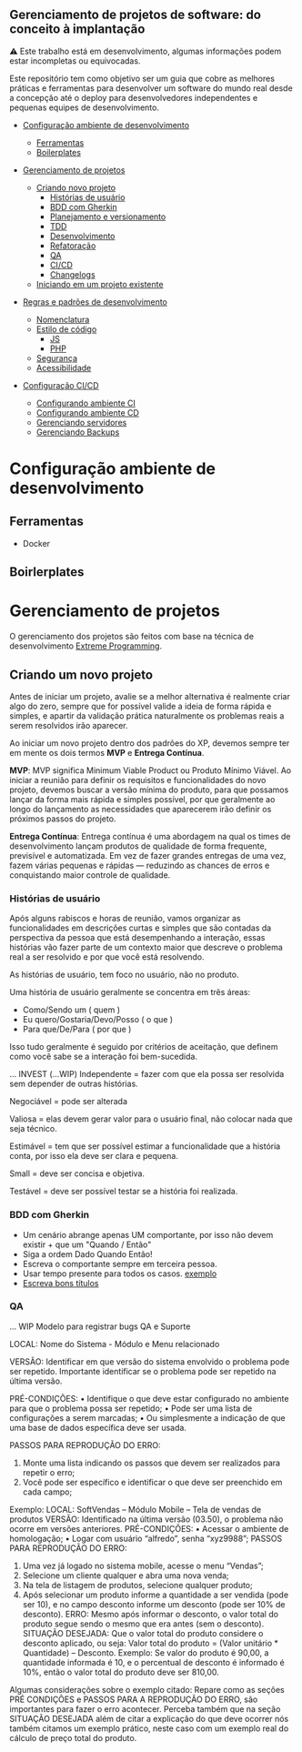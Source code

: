 ## Gerenciamento de projetos de software: do conceito à implantação

⚠️ Este trabalho está em desenvolvimento, algumas informações podem estar incompletas ou equivocadas.

Este repositório tem como objetivo ser um guia que cobre as melhores práticas e ferramentas para desenvolver um software do mundo real desde a concepção até o deploy para desenvolvedores independentes e pequenas equipes de desenvolvimento.

 
- [Configuração ambiente de desenvolvimento](#Configuração-ambiente-de-desenvolvimento)  
  - [Ferramentas](#Ferramentas)
  - [Boilerplates](#Boilerplates)
- [Gerenciamento de projetos](#Gerenciamento-de-projetos)
  - [Criando novo projeto](#Criando-novo-projeto)
    - [Histórias de usuário](#Histórias-de-usuário)
    - [BDD com Gherkin](#BDD-com-Gherkin)
    - [Planejamento e versionamento](#Planejamento-e-versionamento)
    - [TDD](#TDD)
    - [Desenvolvimento](#Desenvolvimento)
    - [Refatoração](#Refatoração)
    - [QA](#QA)
    - [CI/CD](#CI/CD)
    - [Changelogs](#Changelogs)
  - [Iniciando em um projeto existente](#Iniciando-em-um-projeto-existente)
- [Regras e padrões de desenvolvimento](#Regras-e-padrões-de-desenvolvimento)
  - [Nomenclatura](#Nomenclatura)
  - [Estilo de código](#Estilo-de-código)
    - [JS](#JS)
    - [PHP](#PHP) 
  - [Segurança](#Segurança)
  - [Acessibilidade](#Acessibilidade)
  
   
- [Configuração CI/CD](#Configuração-CI/CD)  
  - [Configurando ambiente CI](#Configurando-ambiente-CI)
  - [Configurando ambiente CD](#Configurando-ambiente-CD)
  - [Gerenciando servidores](#Gerenciando-servidores)
  - [Gerenciando Backups](#Gerenciando-Backups)



# Configuração ambiente de desenvolvimento
## Ferramentas
- Docker
## Boirlerplates
# Gerenciamento de projetos
O gerenciamento dos projetos são feitos com base na técnica de desenvolvimento [Extreme Programming](http://www.extremeprogramming.org/).
## Criando um novo projeto
Antes de iniciar um projeto, avalie se a melhor alternativa é realmente criar algo do zero, sempre que for possível valide a ideia de forma rápida e simples, e apartir da validação prática naturalmente os problemas reais a serem resolvidos irão aparecer.

Ao iniciar um novo projeto dentro dos padrões do XP, devemos sempre ter em mente os dois termos **MVP** e **Entrega Contínua**.

**MVP**: MVP significa Minimum Viable Product ou Produto Mínimo Viável. Ao iniciar a reunião para definir os requisitos e funcionalidades do novo projeto, devemos buscar a versão mínima do produto, para que possamos lançar da forma mais rápida e simples possível, por que geralmente ao longo do lançamento as necessidades que aparecerem irão definir os próximos passos do projeto.

**Entrega Contínua**: Entrega contínua é uma abordagem na qual os times de desenvolvimento lançam produtos de qualidade de forma frequente, previsível e automatizada. Em vez de fazer grandes entregas de uma vez, fazem várias pequenas e rápidas — reduzindo as chances de erros e conquistando maior controle de qualidade.

### Histórias de usuário
Após alguns rabiscos e horas de reunião, vamos organizar as funcionalidades em descrições curtas e simples que são contadas da perspectiva da pessoa que está desempenhando a interação, essas histórias vão fazer parte de um contexto maior que descreve o problema real a ser resolvido e por que você está resolvendo.

As histórias de usuário, tem foco no usuário, não no produto.

Uma história de usuário geralmente se concentra em três áreas:

- Como/Sendo um ( quem )
- Eu quero/Gostaria/Devo/Posso ( o que )
- Para que/De/Para ( por que )

Isso tudo geralmente é seguido por critérios de aceitação, que definem como você sabe se a interação foi bem-sucedida.

... INVEST (...WIP)
Independente = fazer com que ela possa ser resolvida sem depender de outras histórias.

Negociável = pode ser alterada

Valiosa = elas devem gerar valor para o usuário final, não colocar nada que seja técnico.

Estimável = tem que ser possível estimar a funcionalidade que a história conta, por isso ela deve ser clara e pequena.

Small = deve ser concisa e objetiva.

Testável = deve ser possível testar se a história foi realizada.


### BDD com Gherkin
- Um cenário abrange apenas UM comportante, por isso não devem existir + que um "Quando / Então"
- Siga a ordem Dado Quando Então!
- Escreva o comportante sempre em terceira pessoa.
- Usar tempo presente para todos os casos. [exemplo](https://automationpanda.com/2017/01/30/bdd-101-writing-good-gherkin/)
- [Escreva bons títulos](https://automationpanda.com/2018/01/31/good-gherkin-scenario-titles/)

### QA

... WIP
Modelo para registrar bugs QA e Suporte

LOCAL:
Nome do Sistema - Módulo e Menu relacionado

VERSÃO:
Identificar em que versão do sistema envolvido o problema pode ser
repetido. Importante identificar se o problema pode ser repetido na
última versão.

PRÉ-CONDIÇÕES:
• Identifique o que deve estar configurado no ambiente para
que o problema possa ser repetido;
• Pode ser uma lista de configurações a serem marcadas;
• Ou simplesmente a indicação de que uma base de dados específica deve ser usada.

PASSOS PARA REPRODUÇÃO DO ERRO:
1) Monte uma lista indicando os passos que devem ser realizados
para repetir o erro;
2) Você pode ser específico e identificar o que deve ser preenchido
em cada campo;

Exemplo:
LOCAL:
SoftVendas – Módulo Mobile – Tela de vendas de produtos
VERSÃO:
Identificado na última versão (03.50), o problema não ocorre em
versões anteriores.
PRÉ-CONDIÇÕES:
• Acessar o ambiente de homologação;
• Logar com usuário “alfredo”, senha “xyz9988”;
PASSOS PARA REPRODUÇÃO DO ERRO:
1) Uma vez já logado no sistema mobile, acesse o menu “Vendas”;
2) Selecione um cliente qualquer e abra uma nova venda;
3) Na tela de listagem de produtos, selecione qualquer produto;
4) Após selecionar um produto informe a quantidade a ser vendida
(pode ser 10), e no campo desconto informe um desconto (pode ser
10% de desconto).
ERRO:
Mesmo após informar o desconto, o valor total do produto segue
sendo o mesmo que era antes (sem o desconto).
SITUAÇÃO DESEJADA:
Que o valor total do produto considere o desconto aplicado, ou seja:
Valor total do produto = (Valor unitário * Quantidade) – Desconto.
Exemplo: Se valor do produto é 90,00, a quantidade informada é
10, e o percentual de desconto é informado é 10%, então o valor total do produto deve ser 810,00.

Algumas considerações sobre o exemplo citado:
Repare como as seções PRÉ CONDIÇÕES e PASSOS PARA A REPRODUÇÃO DO ERRO, são importantes para fazer o erro acontecer.
Perceba também que na seção SITUAÇÃO DESEJADA além de citar
a explicação do que deve ocorrer nós também citamos um exemplo
prático, neste caso com um exemplo real do cálculo de preço total
do produto.

